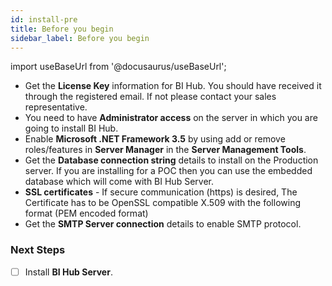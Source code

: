 ```yaml
---
id: install-pre
title: Before you begin
sidebar_label: Before you begin
---
```


import useBaseUrl from '@docusaurus/useBaseUrl';

* Get the **License Key** information for BI Hub. You should have received it through the registered email. If not please contact your sales representative.
* You need to have **Administrator access** on the server in which you are going to install BI Hub.
* Enable **Microsoft .NET Framework 3.5** by using add or remove roles/features in **Server Manager** in the **Server Management Tools**.
* Get the **Database connection string** details to install on the Production server. If you are installing for a POC then you can use the embedded database which will come with BI Hub Server.
* **SSL certificates** - If secure communication (https) is desired, The Certificate has to be OpenSSL compatible X.509 with the following format (PEM encoded format)
* Get the **SMTP Server connection** details to enable SMTP protocol.

### Next Steps

* [ ] Install **BI Hub Server**.
